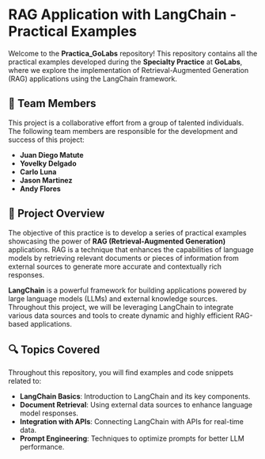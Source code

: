# RAG Application with LangChain - Practical Examples

Welcome to the **Practica_GoLabs** repository! This repository contains all the practical examples developed during the **Specialty Practice** at **GoLabs**, where we explore the implementation of Retrieval-Augmented Generation (RAG) applications using the LangChain framework.

## 👥 Team Members

This project is a collaborative effort from a group of talented individuals. The following team members are responsible for the development and success of this project:

- **Juan Diego Matute** 
- **Yovelky Delgado**
- **Carlo Luna** 
- **Jason Martinez** 
- **Andy Flores** 

## 🌟 Project Overview

The objective of this practice is to develop a series of practical examples showcasing the power of **RAG (Retrieval-Augmented Generation)** applications. RAG is a technique that enhances the capabilities of language models by retrieving relevant documents or pieces of information from external sources to generate more accurate and contextually rich responses.

**LangChain** is a powerful framework for building applications powered by large language models (LLMs) and external knowledge sources. Throughout this project, we will be leveraging LangChain to integrate various data sources and tools to create dynamic and highly efficient RAG-based applications.

## 🔍 Topics Covered

Throughout this repository, you will find examples and code snippets related to:

- **LangChain Basics**: Introduction to LangChain and its key components.
- **Document Retrieval**: Using external data sources to enhance language model responses.
- **Integration with APIs**: Connecting LangChain with APIs for real-time data.
- **Prompt Engineering**: Techniques to optimize prompts for better LLM performance.
